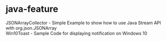# java-feature

JSONArrayCollector - Simple Example to show how to use Java Stream API with org.json.JSONArray   
Win10Toast - Sample Code for displaying notification on Windows 10

